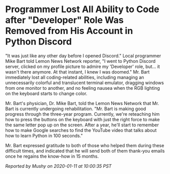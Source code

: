 # Programmer Lost All Ability to Code after "Developer" Role Was Removed from His Account in Python Discord

"It was just like any other day before I opened Discord." Local programmer Mike Bart told Lemon
News Network reporter, "I went to Python Discord server, clicked on my profile picture to admire
my 'Developer' role, but... it wasn't there anymore. At that instant, I knew I was doomed." Mr.
Bart immediately lost all coding-related abilities, including managing an unnecessarily colorful
and translucent terminal emulator, dragging windows from one monitor to another, and no feeling
nausea when the RGB lighting on the keyboard starts to change color.

Mr. Bart's physician, Dr. Mike Bart, told the Lemon News Network that Mr. Bart is currently
undergoing rehabilitation. "Mr. Bart is making good progress through the three-year program.
Currently, we're reteaching him how to press the buttons on the keyboard with just the right force
to make the same letter pop up on the screen. After a year, he'll start to remember how to make
Google searches to find the YouTube video that talks about how to learn Python in 100 seconds."

Mr. Bart expressed gratitude to both of those who helped them during these difficult times, and
indicated that he will send both of them thank-you emails once he regains the know-how in 15
months.

*Reported by Mushy on 2020-01-11 at 10:00:35 PST*
